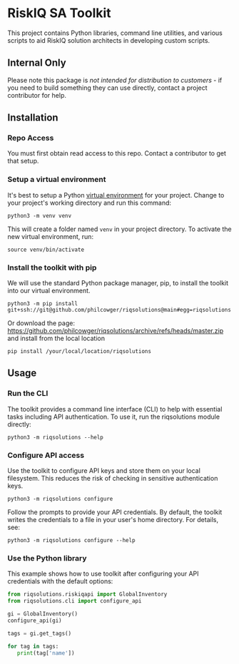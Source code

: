 # RiskIQ SA Toolkit

This project contains Python libraries, command line utilities, and
various scripts to aid RiskIQ solution architects in developing
custom scripts.


## Internal Only

Please note this package is *not intended for distribution to customers* - if you need to build something they can use directly, contact a project contributor for help. 


## Installation

### Repo Access
You must first obtain read access to this repo. Contact a contributor to get that setup.


### Setup a virtual environment
It's best to setup a Python [virtual environment](https://docs.python.org/3/tutorial/venv.html) for your project. Change to your project's working directory and run this command:

```
python3 -m venv venv
```

This will create a folder named `venv` in your project directory. To activate the new virtual environment, run:

```
source venv/bin/activate
```

### Install the toolkit with pip
We will use the standard Python package manager, pip, to install the toolkit into our virtual environment.
```
python3 -m pip install git+ssh://git@github.com/philcowger/riqsolutions@main#egg=riqsolutions
```
Or download the page: https://github.com/philcowger/riqsolutions/archive/refs/heads/master.zip and install from the local location
```
pip install /your/local/location/riqsolutions
```

## Usage

### Run the CLI
The toolkit provides a command line interface (CLI) to help with essential tasks including API authentication. To use it, run the riqsolutions module directly:
```
python3 -m riqsolutions --help
```

### Configure API access
Use the toolkit to configure API keys and store them on your local filesystem. This reduces the risk of checking in sensitive authentication keys.
```
python3 -m riqsolutions configure
```
Follow the prompts to provide your API credentials. By default, the toolkit writes the credentials to a file in your user's home directory. For details, see:
```
python3 -m riqsolutions configure --help
```

### Use the Python library
This example shows how to use toolkit after configuring your API credentials with the default options:
```python
from riqsolutions.riskiqapi import GlobalInventory
from riqsolutions.cli import configure_api

gi = GlobalInventory()
configure_api(gi)

tags = gi.get_tags()

for tag in tags:
   print(tag['name'])
```

